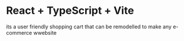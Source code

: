 # React + TypeScript + Vite

its a user friendly shopping cart that can be remodelled to make any e-commerce wwebsite
